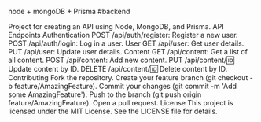 ﻿node + mongoDB + Prisma
#backend

Project for creating an API using Node, MongoDB, and Prisma.
API Endpoints
Authentication
POST /api/auth/register: Register a new user.
POST /api/auth/login: Log in a user.
User
GET /api/user: Get user details.
PUT /api/user: Update user details.
Content
GET /api/content: Get a list of all content.
POST /api/content: Add new content.
PUT /api/content/:id: Update content by ID.
DELETE /api/content/:id: Delete content by ID.
Contributing
Fork the repository.
Create your feature branch (git checkout -b feature/AmazingFeature).
Commit your changes (git commit -m 'Add some AmazingFeature').
Push to the branch (git push origin feature/AmazingFeature).
Open a pull request.
License
This project is licensed under the MIT License. See the LICENSE file for details.

